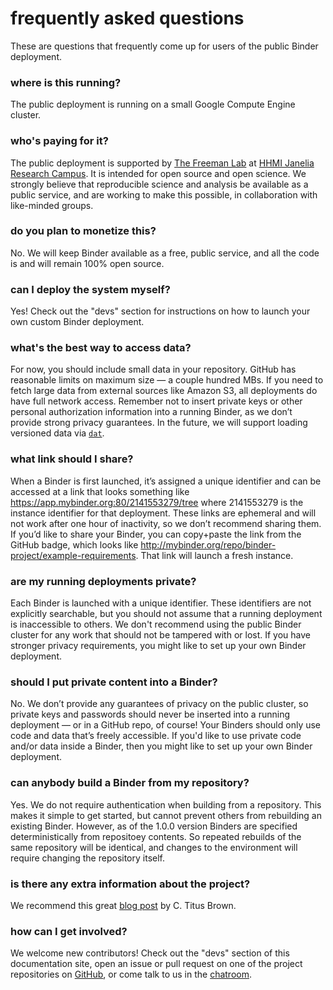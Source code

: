 # frequently asked questions

These are questions that frequently come up for users of the public Binder deployment.

### where is this running?

The public deployment is running on a small Google Compute Engine cluster.

### who's paying for it?

The public deployment is supported by [The Freeman Lab](http://thefreemanlab.com) at [HHMI Janelia Research Campus](http://janelia.org). It is intended for open source and open science. We strongly believe that reproducible science and analysis be available as a public service, and are working to make this possible, in collaboration with like-minded groups.

### do you plan to monetize this?

No. We will keep Binder available as a free, public service, and all the code is and will remain 100% open source.

### can I deploy the system myself?

Yes! Check out the "devs" section for instructions on how to launch your own custom Binder deployment.

### what's the best way to access data?

For now, you should include small data in your repository. GitHub has reasonable limits on maximum
size — a couple hundred MBs. If you need to fetch large data from external sources like Amazon S3, all deployments do have full network access. Remember not to insert private keys or other personal authorization information into a running Binder, as we don’t provide strong privacy guarantees. In the future, we will support loading versioned data via [`dat`](http://dat-data.com).

### what link should I share?

When a Binder is first launched, it’s assigned a unique identifier and can be accessed at a link that looks something like <a href="">https://app.mybinder.org:80/2141553279/tree</a> where 2141553279 is the instance identifier for that deployment. These links are ephemeral and will not work after one hour of inactivity, so we don’t recommend sharing them. If you’d like to share your Binder, you can copy+paste the link from the GitHub badge, which looks like <a href="">http://mybinder.org/repo/binder-project/example-requirements</a>. That link will launch a fresh instance.

### are my running deployments private?

Each Binder is launched with a unique identifier. These identifiers are not explicitly searchable, but you should not assume that a running deployment is inaccessible to others. We don't recommend using the public Binder cluster for any work that should not be tampered with or lost. If you have stronger privacy requirements, you might like to set up your own Binder deployment.

### should I put private content into a Binder?

No. We don’t provide any guarantees of privacy on the public cluster, so private keys and passwords should never be inserted into a running deployment — or in a GitHub repo, of course! Your Binders should only use code and data that’s freely accessible. If you'd like to use private code and/or data inside a Binder, then you might like to set up your own Binder deployment.

### can anybody build a Binder from my repository?

Yes. We do not require authentication when building from a repository. This makes it
simple to get started, but cannot prevent others from rebuilding an existing Binder. However, as of the 1.0.0 version Binders are specified deterministically from repositoey contents. So repeated rebuilds of the same repository will be identical, and changes to the environment will require changing the repository itself.

### is there any extra information about the project?

We recommend this great [blog post](http://ivory.idyll.org/blog/2016-mybinder.html) by C. Titus Brown.

### how can I get involved?

We welcome new contributors! Check out the "devs" section of this documentation site, open an issue or pull request on one of the project repositories on [GitHub](https://github.com/binder-project), or come talk to us in the [chatroom](https://gitter.im/binder-project/binder).